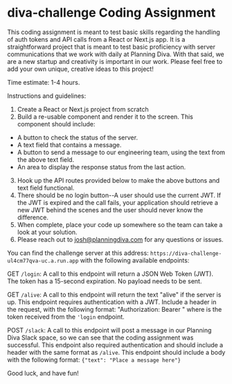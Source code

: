 # diva-challenge Coding Assignment

This coding assignment is meant to test basic skills regarding the handling of auth tokens and API calls from a React or Next.js app.
It is a straightforward project that is meant to test basic proficiency with server communications that we work with daily at Planning Diva.
With that said, we are a new startup and creativity is important in our work.  Please feel free to add your own unique, creative ideas to this
project!

Time estimate:  1-4 hours.

Instructions and guidelines:
1. Create a React or Next.js project from scratch
2. Build a re-usable component and render it to the screen.  This component should include:
 - A button to check the status of the server.
 - A text field that contains a message.
 - A button to send a message to our engineering team, using the text from the above text field.
 - An area to display the response status from the last action.
3. Hook up the API routes provided below to make the above buttons and text field functional.
4. There should be no login button--A user should use the current JWT.  If the JWT is expired and the call fails, your application should retrieve a
new JWT behind the scenes and the user should never know the difference.
5. When complete, place your code up somewhere so the team can take a look at your solution.
6. Please reach out to josh@planningdiva.com for any questions or issues.


You can find the challenge server at this address:  `https://diva-challenge-ul4cm77qva-uc.a.run.app` with the following available endpoints:

GET `/login`:  A call to this endpoint will return a JSON Web Token (JWT).  The token has a 15-second expiration.  No payload needs to be sent.

GET `/alive`:  A call to this endpoint will return the text "alive" if the server is up.  This endpoint requires authentication with a JWT.  Include
a header in the request, with the following format:  "Authorization: Bearer <JWT>" where <JWT> is the token received from the `'login` endpoint.

POST `/slack`:  A call to this endpoint will post a message in our Planning Diva Slack space, so we can see that the coding assignment was successful.
This endpoint also required authentication and should include a header with the same format as `/alive`.  This endpoint should include a body with the following format:  `{"text": "Place a message here"}`
 
 Good luck, and have fun!

